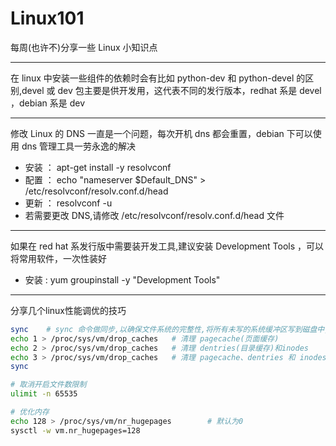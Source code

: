 # Linux101

每周(也许不)分享一些 Linux 小知识点

---

在 linux 中安装一些组件的依赖时会有比如 python-dev 和  python-devel 的区别,devel 或 dev 包主要是供开发用，这代表不同的发行版本，redhat 系是 devel ，debian 系是 dev

---

修改 Linux 的 DNS 一直是一个问题，每次开机 dns 都会重置，debian 下可以使用 dns 管理工具一劳永逸的解决
- 安装 ： apt-get install -y resolvconf
- 配置 ： echo "nameserver $Default_DNS" > /etc/resolvconf/resolv.conf.d/head
- 更新 ： resolvconf -u
- 若需要更改 DNS,请修改 /etc/resolvconf/resolv.conf.d/head 文件

---

如果在 red hat 系发行版中需要装开发工具,建议安装 Development Tools ，可以将常用软件，一次性装好
- 安装 : yum groupinstall -y "Development Tools"

---

分享几个linux性能调优的技巧
```bash
sync    # sync 命令做同步,以确保文件系统的完整性,将所有未写的系统缓冲区写到磁盘中,包含已修改的 i-node、已延的块 I/O 和写映射文件.否则在释放缓存的过程中,可能会丢失未保存的文件.
echo 1 > /proc/sys/vm/drop_caches   # 清理 pagecache(页面缓存)
echo 2 > /proc/sys/vm/drop_caches   # 清理 dentries(目录缓存)和inodes
echo 3 > /proc/sys/vm/drop_caches   # 清理 pagecache、dentries 和 inodes
sync

# 取消开启文件数限制
ulimit -n 65535

# 优化内存
echo 128 > /proc/sys/vm/nr_hugepages        # 默认为0
sysctl -w vm.nr_hugepages=128
```
